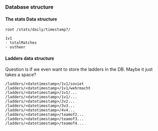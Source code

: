 ### Database structure

#### The stats Data structure
```
root /stats/daily/timestamp?/

1v1
- totalMatches
- ostheer

```



#### Ladders data structure
Question is if we even want to store the ladders in the DB.
Maybe it just takes a space?

```
/ladders/<datetimestamp>/1v1/soviet  
/ladders/<datetimestamp>/1v1/wehrmacht  
/ladders/<datetimestamp>/1v1/...  
/ladders/<datetimestamp>/1v1/...  
/ladders/<datetimestamp>/2v2...  
/ladders/<datetimestamp>/3v3...
/ladders/<datetimestamp>/4v4...  
/ladders/<datetimestamp>/teamof2...  
/ladders/<datetimestamp>/teamof3...  
/ladders/<datetimestamp>/teamof4... 
```



